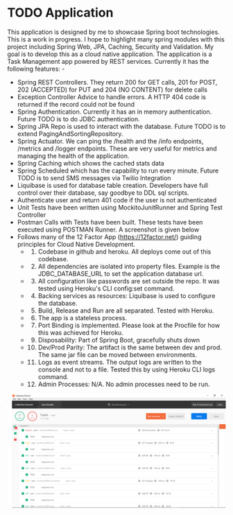 # TODO Application
This application is designed by me to showcase Spring boot technologies.  This is a work in progress.  I hope to highlight many spring modules with this project including Spring Web, JPA, Caching, Security and Validation.  My goal is to develop this as a cloud native application.  The application is a Task Management app powered by REST services.  Currently it has the following features: - 

- Spring REST Controllers.  They return 200 for GET calls, 201 for POST, 202 (ACCEPTED) for PUT and 204 (NO CONTENT) for delete calls
- Exception Controller Advice to handle errors. A HTTP 404 code is returned if the record could not be found
- Spring Authentication.  Currently it has an in memory authentication. Future TODO is to do JDBC authentication.
- Spring JPA Repo is used to interact with the database. Future TODO is to extend PagingAndSortingRepository.
- Spring Actuator. We can ping the /health and the /info endpoints, /metrics and /logger endpoints.  These are very useful for metrics and managing the health of the application.
- Spring Caching which shows the cached stats data
- Spring Scheduled which has the capability to run every minute.  Future TODO is to send SMS messages via Twilio Integration
- Liquibase is used for database table creation.  Developers have full control over their database, say goodbye to DDL sql scripts.
- Authenticate user and return  401 code if the user is not authenticated
- Unit Tests have been written using MockitoJunitRunner and Spring Test Controller
- Postman Calls with Tests have been built.  These tests have been executed using POSTMAN Runner. A screenshot is given below
- Follows many of the 12 Factor App (https://12factor.net/) guiding principles for Cloud Native Development.  
	- 1. Codebase in github and heroku.  All deploys come out of this codebase.
	- 2. All dependencies are isolated into property files.  Example is the JDBC_DATABASE_URL to set the application database url.
	- 3. All configuration like passwords are set outside the repo.  It was tested using Heroku's CLI config:set command.
	- 4. Backing services as resources: Liquibase is used to configure the database.
	- 5. Build, Release and Run are all separated. Tested with Heroku.
	- 6. The app  is a stateless process.
	- 7. Port Binding is implemented.  Please look at the Procfile for how this was achieved for Heroku.
	- 9. Disposability: Part of Spring Boot, gracefully shuts down
	- 10. Dev/Prod Parity: The artifact is the same between dev and prod.  The same jar file can be moved between environments.
	- 11. Logs as event streams. The output logs are written to the console and not to a file. Tested this by using Heroku CLI logs command.
	- 12. Admin Processes: N/A. No admin processes need to be run.

![Alt text](Todo_Test_run.PNG?raw=true "Postman REST calls with tests")
